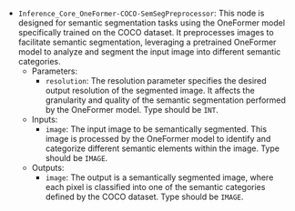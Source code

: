 - `Inference_Core_OneFormer-COCO-SemSegPreprocessor`: This node is designed for semantic segmentation tasks using the OneFormer model specifically trained on the COCO dataset. It preprocesses images to facilitate semantic segmentation, leveraging a pretrained OneFormer model to analyze and segment the input image into different semantic categories.
    - Parameters:
        - `resolution`: The resolution parameter specifies the desired output resolution of the segmented image. It affects the granularity and quality of the semantic segmentation performed by the OneFormer model. Type should be `INT`.
    - Inputs:
        - `image`: The input image to be semantically segmented. This image is processed by the OneFormer model to identify and categorize different semantic elements within the image. Type should be `IMAGE`.
    - Outputs:
        - `image`: The output is a semantically segmented image, where each pixel is classified into one of the semantic categories defined by the COCO dataset. Type should be `IMAGE`.
